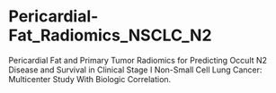 # Pericardial-Fat_Radiomics_NSCLC_N2
Pericardial Fat and Primary Tumor Radiomics for Predicting Occult N2 Disease and Survival in Clinical Stage I Non-Small Cell Lung Cancer: Multicenter Study With Biologic Correlation.
